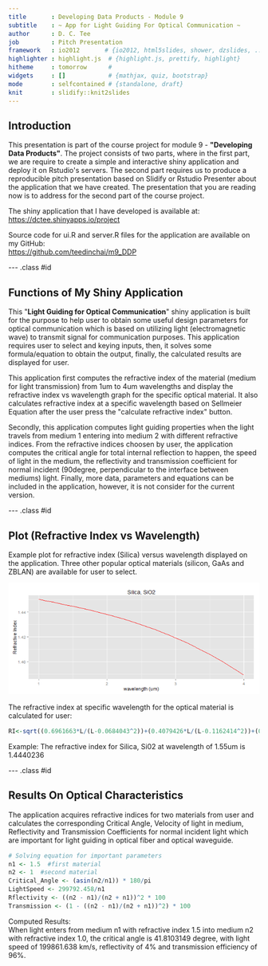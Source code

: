 ```yaml
---
title       : Developing Data Products - Module 9
subtitle    : ~ App for Light Guiding For Optical Communication ~
author      : D. C. Tee
job         : Pitch Presentation
framework   : io2012       # {io2012, html5slides, shower, dzslides, ...}
highlighter : highlight.js  # {highlight.js, prettify, highlight}
hitheme     : tomorrow      # 
widgets     : []            # {mathjax, quiz, bootstrap}
mode        : selfcontained # {standalone, draft}
knit        : slidify::knit2slides
---
```


## Introduction
This presentation is part of the course project for module 9 - **"Developing Data Products"**. The project consists of two parts, where in the first part, we are require to create a simple and interactive shiny application and deploy it on Rstudio's servers. The second part requires us to produce a reproducible pitch presentation based on Slidify or Rstudio Presenter about the application that we have created. The presentation that you are reading now is to address for the second part of the course project.  

The shiny application that I have developed is available at:  
<https://dctee.shinyapps.io/project>  

Source code for ui.R and server.R files for the application are available on my GitHub:  
<https://github.com/teedinchai/m9_DDP>  

--- .class #id 

## Functions of My Shiny Application

This "**Light Guiding for Optical Communication**" shiny application is built for the purpose to help user to obtain some useful design parameters for optical communication which is based on utilizing light (electromagnetic wave) to transmit signal for communication purposes. This application requires user to select and keying inputs, then, it solves some formula/equation to obtain the output, finally, the calculated results are displayed for user.

This application first computes the refractive index of the material (medium for light transmission) from 1um to 4um wavelengths and display the refractive index vs wavelength graph for the specific optical material. It also calculates refractive index at a specific wavelength based on Sellmeier Equation after the user press the "calculate refractive index" button. 

Secondly, this application computes light guiding properties when the light travels from medium 1 entering into medium 2 with different refractive indices. From the refractive indices choosen by user, the application computes the critical angle for total internal reflection to happen, the speed of light in the medium, the reflectivity and transmission coefficient for normal incident (90degree, perpendicular to the interface between mediums) light. Finally, more data, parameters and equations can be included in the application, however, it is not consider for the current version.

--- .class #id

## Plot (Refractive Index vs Wavelength)
Example plot for refractive index (Silica) versus wavelength displayed on the application. Three other popular optical materials (silicon, GaAs and ZBLAN) are available for user to select. 

![plot of chunk unnamed-chunk-2](assets/fig/unnamed-chunk-2-1.png) 
  
The refractive index at specific wavelength for the optical material is calculated for user:

```r
RI<-sqrt((0.6961663*L/(L-0.0684043^2))+(0.4079426*L/(L-0.1162414^2))+(0.8974794*L/(L-9.896161^2))+1)
```
Example: The refractive index for Silica, Si02 at wavelength of 1.55um is 1.4440236

--- .class #id


## Results On Optical Characteristics
The application acquires refractive indices for two materials from user and calculates the corresponding Critical Angle, Velocity of light in medium, Reflectivity and Transmission Coefficients for normal incident light which are important for light guiding in optical fiber and optical waveguide. 

```r
# Solving equation for important parameters
n1 <- 1.5  #first material
n2 <- 1  #second material
Critical_Angle <- (asin(n2/n1)) * 180/pi
LightSpeed <- 299792.458/n1
Rflectivity <- ((n2 - n1)/(n2 + n1))^2 * 100
Transmission <- (1 - ((n2 - n1)/(n2 + n1))^2) * 100
```
Computed Results:  
When light enters from medium n1 with refractive index 1.5 into medium n2 with refractive index 1.0, the critical angle is 41.8103149 degree, with light speed of 199861.638 km/s, reflectivity of 4% and transmission efficiency of 96%.  
